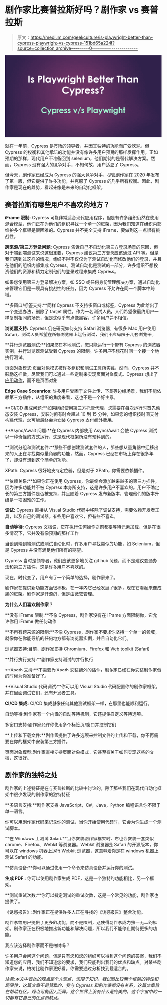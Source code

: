 # 剧作家比赛普拉斯好吗？剧作家 vs 赛普拉斯

> 原文：<https://medium.com/geekculture/is-playwright-better-than-cypress-playwright-vs-cypress-151bd65a224f?source=collection_archive---------0----------------------->

![](img/dc673b5ccddb0127d5673fe5d3d983bf.png)

就在一年前，Cypress 是市场的领导者，并因其独特的功能而广受欢迎。但 Cypress 的权衡和其他承诺的功能并没有像许多用户预期的那样发挥作用。正如预期的那样，现代用户不准备回到 selenium，他们期待的是替代解决方案。然而，Cypress 没有强大的竞争对手，不知何故，用户适应了 Cypress。

但今天，剧作家已经成为 Cypress 的强大竞争对手，尽管剧作家在 2020 年发布了第一版，但它提供了许多功能，并克服了 Cypress 的几乎所有权衡。因此，剧作家是现在的趋势，看起来像是未来的自动化框架。

## **赛普拉斯有哪些用户不喜欢的地方？**

**iFrame 限制:** Cypress 可能非常适合现代应用程序，但是有许多组织仍然在使用混合模型，他们正在为他们的组织寻找一个单一的框架，因为我们知道在组织内部维护多个框架是很困难的。Cypress 并不完全支持 iFrame，要做到这一点很有挑战性。

**跨来源/第三方登录问题:** Cypress 告诉自己不自动化第三方登录场景的原因，但对于端到端测试来说这很重要，Cypress 建议第三方登录应该通过 API 等。但是我们遇到过这样的情况，组织不得不仅仅为了测试自动化而修改他们的登录，并且在他们的组织内部集成 Cypress。测试自动化是测试的一部分，许多组织不想投资他们的资源和精力定制他们的登录过程来集成 Cypress。

如果您使用第三方登录解决方案，如 SSO 或任何身份管理解决方案，通过自动化来管理它们是一项具有挑战性的任务，因为 Cypress 不允许在同一个脚本中跨域。

**多窗口/标签支持:**同样 Cypress 不支持多窗口或标签，Cypress 为此给出了一个变通办法，删除了 target 属性。作为一名测试人员，人们希望像最终用户一样复制相同的场景，但是这似乎有点像黑客，许多用户并不相信。

**浏览器支持:** Cypress 仍在研究如何支持 Safari 浏览器，有很多 Mac 用户使用 Safari，测试人员希望在所有浏览器上运行测试，我们不应局限于几套浏览器。

**并行浏览器测试:**如果您在本地测试，您只能运行一个带有 Cypress 的浏览器实例，并行浏览器测试受到 Cypress 的限制。许多用户不想花时间一个接一个地执行测试。

页面对象模式:页面对象模式被许多组织和测试工具所实践，然而，Cypress 并不鼓励这样做，尽管我们可以通过一些定制来实现页面对象模式。Cypress 想出了[应用动作](https://www.cypress.io/blog/2019/01/03/stop-using-page-objects-and-start-using-app-actions/)，而不是页面对象

**Edge Case Sceanrios:** 许多用户受困于文件上传、下载等边缘场景，我们不能依赖第三方插件，从组织的角度来看，这也不是一个好主意。

**CI/CD 集成问题:**如果组织使用第三方托管代理，您需要在每次运行时首先动态安装 Cypress，安装时间有时会超过 10 到 15 分钟，如果您的组织按时间支付构建代理，您可能最终会为安装 Cypress 支付额外费用。

**Async/Await 问题:**在 Cypress 内部使用 Async/Await 会使 Cypress 测试以一种奇怪的方式运行，这是现代框架所没有预料到的。

**测试分组和测试套件:**那些不想创建测试套件的人，那些想从量角器中迁移出来的人正在寻找类似量角器的功能，然而，Cypress 已经在市场上存在很多年了，却没有想到这个简单的功能。

XPath: Cypress 很好地支持定位器，但是对于 XPath，你需要依赖插件。

**依赖关系:**如果你正在使用 Cypress，你最终会添加越来越多的第三方插件，因为许多功能并不被 Cypress 本身所支持，这是许多用户不喜欢的。用户不确定长的第三方插件是否被支持，并且随着 Cypress 发布新版本，管理他们的版本升级是一项困难的工作。

**调试:** Cypress 直接从 Visual Studio 代码中移除了调试支持，需要依赖开发者工具，以及自己的调试器。有些用户喜欢它，但有些不喜欢。

**自动等待:** Cypress 文档说，它在执行任何操作之前都要等待元素加载，但是在很多情况下，它并没有像预期的那样工作

当谈到端到端测试或测试自动化时，许多用户寻找类似的功能，如 Selenium，但是 Cypress 并没有满足他们所有的期望。

Cypress 当时是领导者，他们应该更多地关注 git hub 问题，而不是建议变通办法和第三方插件，这是许多用户不喜欢的。

现在，时代变了，用户有了一个简单的选择，剧作家来了。

剧作家在提供新功能方面很积极，在一年内它已经发展了很多，现在它看起来像成熟的框架。剧作家是开源的，但是由微软管理。

**为什么人们喜欢剧作家？**

**没有 iFrame 限制:**不像 Cypress，剧作家没有在 iFrame 方面限制你，它允许你用 iFrame 做任何动作

**不再有跨来源的限制:**不像 Cypress，剧作家不要求你坚持一个单一的领域，就像你在你能导航的任何地方都有浏览器实例，并且自动化它们。

浏览器支持:目前，剧作家支持 Chromium、Firefox 和 Web toolkit (Safari)

**并行执行支持:**剧作家支持测试的并行执行

**Xpath 支持:**不需要为 Xpath 安装额外的插件，剧作家已经在你安装剧作家包的时候为你准备好了。

**Visual Studio 代码调试:**你可以用 Visual Studio 代码配置你的剧作家框架，并在里面调试它们，还有开发者工具。

**CI/CD 集成:** CI/CD 集成就像任何其他测试框架一样，在那里也能顺利运行。

自动等待:剧作家有一个内置的自动等待机制，它还提供自定义等待选项。

多窗口支持:剧作家允许你使用多个标签页/窗口并控制它们

**上传和下载文件:**剧作家提供了许多选项来控制文件的上传和下载，你不再需要在你的框架中安装第三方插件。

页面对象模型:剧作家直接支持页面对象模式，它甚至有关于如何实现这些的文档，这很好。

## **剧作家的独特之处**

剧作家的上述特征是在与赛普拉斯的比较中讨论的，除了那些我们在现代自动化框架中很少发现的剧作家的独特特征

**多语言支持:**剧作家支持 JavaScript，C#，Java，Python 编程语言你不限于单一语言。

你可以用剧作家代码来记录你的测试，当你开始使用代码时，它会为你生成一个测试脚本。

**在 Windows 上测试 Safari:**当你安装剧作家框架时，它也会安装一套类似 chrome、Firefox、Webkit 等浏览器。Webkit 浏览器是 Safari 的开源版本，你可以在 windows 机器上运行 Webkit 浏览器，这意味着你是在 windows 机器上测试 Safari 的功能。

**仿真设备:**你可以通过使用一个命令来仿真设备并运行你的测试。

**生成 PDF :** 你可以使用剧作家生成 PDF，这是一个独特的功能相比，另一个框架。

**测试重试次数:**你可以指定测试的重试次数，这是一个常见的功能，剧作家也提供了。

《诱惑报告》:剧作家正在提供许多人正在寻找的《诱惑报告》整合功能。

剧作家给用户提供了更多的功能，而不是限制，这使得剧作家成为独一无二的框架。剧作家正在积极地推出新功能和解决问题，所以我们不能停止期待更多的功能。

我应该选择剧作家而不是柏树吗？

许多用户会问这个问题，但是只有您和您的组织可以得到这个问题的答案，我们不知道您的应用，我们不知道您的要求，我们只能列出我们的优点和缺点。对某些剧作家来说，柏树比剧作家更好看。你需要通过分析找到最适合的。

*注意:本文中表达的观点是个人观点，仅限于知识。我试图比较两个框架的特性和局限性，这篇文章不是赞助的，我与 Cypress 和剧作家都没有关系，这篇文章旨在帮助社区。观点可能因人而异。这个世界上没有什么是完美的，这个宇宙中的一切都有它自己的优点和缺点。*